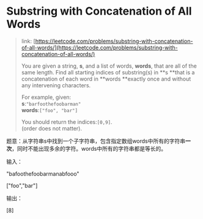 # Substring with Concatenation of All Words

> link: [https://leetcode.com/problems/substring-with-concatenation-of-all-words/](https://leetcode.com/problems/substring-with-concatenation-of-all-words/)
>
> You are given a string, **s**, and a list of words, **words**, that are all of the same length. Find all starting indices of substring\(s\) in **s **that is a concatenation of each word in **words **exactly once and without any intervening characters.
>
> For example, given:  
> **s**:`"barfoothefoobarman"`  
> **words**:`["foo", "bar"]`
>
> You should return the indices:`[0,9]`.  
> \(order does not matter\).

题意：从字符串s中找到一个子字符串，包含指定数组words中所有的字符串**一次**，同时不能出现多余的字符。words中所有的字符串都是等长的。


输入：

"bafoothefoobarmanabfooo"

\["foo","bar"\]

输出：

\[8\]

